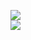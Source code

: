 [![](https://img.shields.io/badge/Made%20With-Github%20Spray-lightgrey.svg?style=for-the-badge&logo=github)](https://github.com/Annihil/github-spray#5256)  
[![](https://i.imgur.com/2DrTn0Z.gif)](https://github.com/Annihil/github-spray)